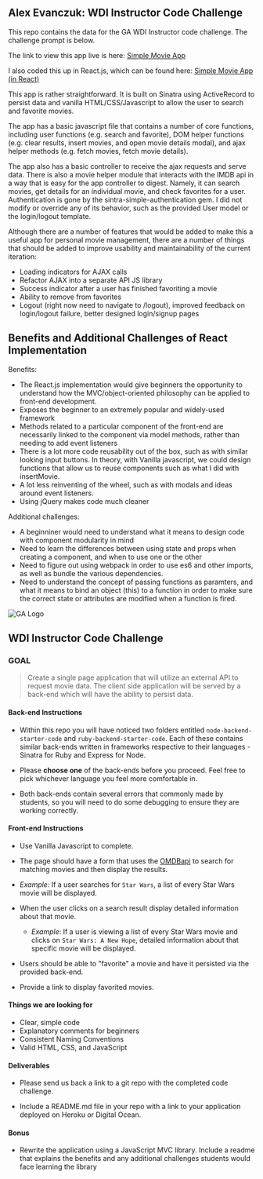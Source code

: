 ## Alex Evanczuk: WDI Instructor Code Challenge
This repo contains the data for the GA WDI Instructor code challenge.  The challenge prompt is below.

The link to view this app live is here:
[Simple Movie App](http://simple-movie-app.herokuapp.com/)

I also coded this up in React.js, which can be found here:
[Simple Movie App (in React)](http://simple-movie-app.herokuapp.com/react)

This app is rather straightforward.  It is built on Sinatra using ActiveRecord to persist data and vanilla HTML/CSS/Javascript to allow the user to search and favorite movies.

The app has a basic javascript file that contains a number of core functions, including user functions (e.g. search and favorite), DOM helper functions (e.g. clear results, insert movies, and open movie details modal), and ajax helper methods (e.g. fetch movies, fetch movie details).
 
The app also has a basic controller to receive the ajax requests and serve data.
There is also a movie helper module that interacts with the IMDB api in a way that is easy for the app controller to digest.
Namely, it can search movies, get details for an individual movie, and check favorites for a user.
Authentication is gone by the sintra-simple-authentication gem.  I did not modify or override any of its behavior, such as the provided User model or the login/logout template.

Although there are a number of features that would be added to make this a useful app for personal movie management, there are a number of things that should be added to improve usability and maintainability of the current iteration:

- Loading indicators for AJAX calls
- Refactor AJAX into a separate API JS library
- Success indicator after a user has finished favoriting a movie
- Ability to remove from favorites
- Logout (right now need to navigate to /logout), improved feedback on login/logout failure, better designed login/signup pages

## Benefits and Additional Challenges of React Implementation
Benefits:
- The React.js implementation would give beginners the opportunity to understand how the MVC/object-oriented philosophy can be applied to front-end development.
- Exposes the beginner to an extremely popular and widely-used framework
- Methods related to a particular component of the front-end are necessarily linked to the component via model methods, rather than needing to add event listeners
- There is a lot more code reusability out of the box, such as with similar looking input buttons.  In theory, with Vanilla javascript, we could design functions that allow us to reuse components such as what I did with insertMovie.
- A lot less reinventing of the wheel, such as with modals and ideas around event listeners.
- Using jQuery makes code much cleaner

Additional challenges:
- A beginniner would need to understand what it means to design code with component modularity in mind
- Need to learn the differences between using state and props when creating a component, and when to use one or the other
- Need to figure out using webpack in order to use es6 and other imports, as well as bundle the various dependencies.
- Need to understand the concept of passing functions as paramters, and what it means to bind an object (this) to a function in order to make sure the correct state or attributes are modified when a function is fired.

![GA Logo](https://raw.github.com/generalassembly/ga-ruby-on-rails-for-devs/master/images/ga.png)

## WDI Instructor Code Challenge

### GOAL 

> Create a single page application that will utilize an external API to request movie data. The client side application will be served by a back-end which will have the ability to persist data.

#### Back-end Instructions

- Within this repo you will have noticed two folders entitled `node-backend-starter-code` and `ruby-backend-starter-code`. Each of these contains similar back-ends written in frameworks respective to their languages - Sinatra for Ruby and Express for Node.

- Please **choose one** of the back-ends before you proceed. Feel free to pick whichever language you feel more comfortable in.

- Both back-ends contain several errors that commonly made by students, so you will need to do some debugging to ensure they are working correctly.

#### Front-end Instructions

- Use Vanilla Javascript to complete.

- The page should have a form that uses the [OMDBapi](http://www.omdbapi.com/) to search for matching movies and then display the results.
 - *Example*: If a user searches for `Star Wars`, a list of every Star Wars movie will be displayed.

- When the user clicks on a search result display detailed information about that movie.
  - *Example*: If a user is viewing a list of every Star Wars movie and clicks on `Star Wars: A New Hope`, detailed information about that specific movie will be displayed.

- Users should be able to "favorite" a movie and have it persisted via the provided back-end.

- Provide a link to display favorited movies.

#### Things we are looking for

- Clear, simple code
- Explanatory comments for beginners
- Consistent Naming Conventions
- Valid HTML, CSS, and JavaScript

#### Deliverables

- Please send us back a link to a git repo with the completed code challenge. 

- Include a README.md file in your repo with a link to your application deployed on Heroku or Digital Ocean.

#### Bonus

- Rewrite the application using a JavaScript MVC library. Include a readme that explains the benefits and any additional challenges students would face learning the library
